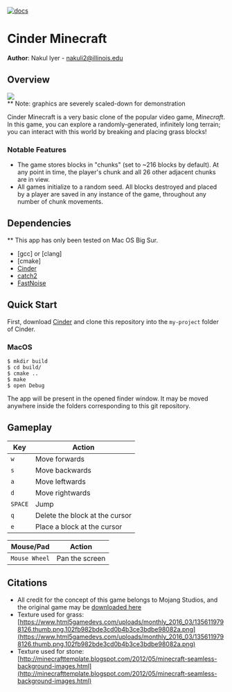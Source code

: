 [![docs](https://img.shields.io/badge/docs-yes-brightgreen)](docs/README.md)
# Cinder Minecraft

**Author**: 
Nakul Iyer - [nakuli2@illinois.edu](mailto:nakuli2@illinois.edu)

## Overview
![](docs_assets/demo.gif) <br/>
** Note: graphics are severely scaled-down for demonstration

Cinder Minecraft is a very basic clone of the popular video game, *Minecraft*. In this game, you can explore a randomly-generated, infinitely long terrain; you can interact with this world by breaking and placing grass blocks!

### Notable Features
* The game stores blocks in "chunks" (set to ~216 blocks by default). At any point in time, the player's chunk and all 26 other adjacent chunks are in view.
* All games initialize to a random seed. All blocks destroyed and placed by a player are saved in any instance of the game, throughout any number of chunk movements.

## Dependencies
** This app has only been tested on Mac OS Big Sur.
* [gcc] or [clang]
* [cmake]
* [Cinder](https://libcinder.org)
* [catch2](https://github.com/catchorg/Catch2)
* [FastNoise](https://github.com/Auburn/FastNoise)

## Quick Start
First, download [Cinder](https://libcinder.org) and clone this repository into the `my-project` folder of Cinder.

### MacOS
```
$ mkdir build
$ cd build/
$ cmake ..
$ make
$ open Debug
```
The app will be present in the opened finder window. It may be moved anywhere inside the folders corresponding to this git repository.

## Gameplay
| Key           | Action                           |
|---------------|----------------------------------|
| `w`           | Move forwards                    |
| `s`           | Move backwards                   |
| `a`           | Move leftwards                   |
| `d`           | Move rightwards                  |
| `SPACE`       | Jump                             |
| `q`           | Delete the block at the cursor   |
| `e`           | Place a block at the cursor      |

| Mouse/Pad     | Action                           |
|---------------|----------------------------------|
| `Mouse Wheel` | Pan the screen                   |

## Citations
* All credit for the concept of this game belongs to Mojang Studios, and the original game may be [downloaded here](https://www.minecraft.net/en-us)
* Texture used for grass: [https://www.html5gamedevs.com/uploads/monthly_2016_03/1356119798126.thumb.png.102fb982bde3cd0b4b3ce3bdbe98082a.png](https://www.html5gamedevs.com/uploads/monthly_2016_03/1356119798126.thumb.png.102fb982bde3cd0b4b3ce3bdbe98082a.png)
* Texture used for stone: [http://minecrafttemplate.blogspot.com/2012/05/minecraft-seamless-background-images.html](http://minecrafttemplate.blogspot.com/2012/05/minecraft-seamless-background-images.html)
